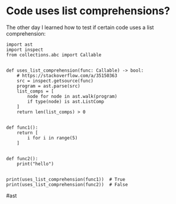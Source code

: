 # Code uses list comprehensions?

The other day I learned how to test if certain code uses a list comprehension:

```
import ast
import inspect
from collections.abc import Callable


def uses_list_comprehension(func: Callable) -> bool:
    # https://stackoverflow.com/a/35150363
    src = inspect.getsource(func)
    program = ast.parse(src)
    list_comps = [
        node for node in ast.walk(program)
        if type(node) is ast.ListComp
    ]
    return len(list_comps) > 0


def func1():
    return [
        i for i in range(5)
    ]


def func2():
    print("hello")


print(uses_list_comprehension(func1))  # True
print(uses_list_comprehension(func2))  # False
```

#ast
